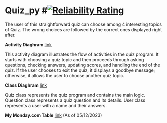 # Quiz_py #[![Reliability Rating](https://sonarcloud.io/api/project_badges/measure?project=CirilSM_Quiz_py&metric=reliability_rating)](https://sonarcloud.io/summary/new_code?id=CirilSM_Quiz_py)
The user of this straightforward quiz can choose among 4 interesting topics of Quiz. The wrong choices are followed by the correct ones displayed right after.

**Activity Diaghram** [link](https://github.com/CirilSM/Quiz_py/blob/main/Activity%20Diaghram%20(Updated).png)

This activity diagram illustrates the flow of activities in the quiz program. It starts with choosing a quiz topic and then proceeds through asking questions, checking answers, updating scores, and handling the end of the quiz. If the user chooses to exit the quiz, it displays a goodbye message; otherwise, it allows the user to choose another quiz topic.

**Class Diaghram** [link](https://github.com/CirilSM/Quiz_py/blob/main/Class%20Diaghram(updated).png)

Quiz class represents the quiz program and contains the main logic.
Question class represents a quiz question and its details.
User class represents a user with a name and their answers.

**My Monday.com Table** [link](https://github.com/CirilSM/Quiz_py/blob/main/Monday%20com.png) (As of 05/12/2023)




